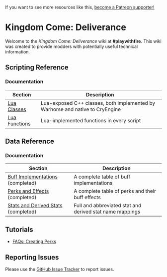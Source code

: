 <!-- TITLE: Kingdom Come -->
<!-- SUBTITLE: Kingdom Come: Deliverance -->

If you want to see more resources like this, [become a Patreon supporter!](https://www.patreon.com/fireundubh) 

# Kingdom Come: Deliverance
Welcome to the *Kingdom Come: Deliverance* wiki at **#playwithfire**. This wiki was created to provide modders with potentially useful technical information.

## Scripting Reference

### Documentation

Section | Description
--- | ---
[Lua Classes](kingdomcome/classes) | Lua-exposed C++ classes, both implemented by Warhorse and native to CryEngine
[Lua Functions](kingdomcome/functions) | Lua-implemented functions in every script

## Data Reference

### Documentation

Section | Description
--- | ---
[Buff Implementations](kingdomcome/buffs) (completed) | A complete table of buff implementations
[Perks and Effects](kingdomcome/perks) (completed) | A complete table of perks and their buff effects
[Stats and Derived Stats](kingdomcome/stats) (completed) | Full and abbreviated stat and derived stat name mappings

## Tutorials

* [FAQs: Creating Perks](kingdomcome/faqs_creating_perks)

## Reporting Issues

Please use the [GitHub Issue Tracker](https://github.com/fireundubh/playwithfire/issues) to report issues.